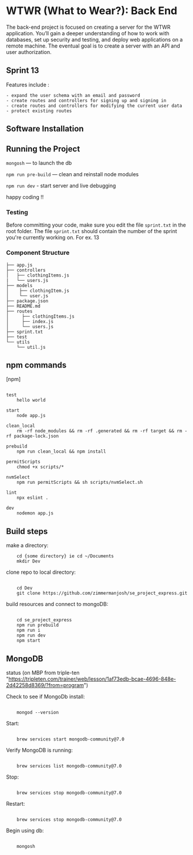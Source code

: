 # WTWR (What to Wear?): Back End

The back-end project is focused on creating a server for the WTWR application. You’ll gain a deeper understanding of how to work with databases, set up security and testing, and deploy web applications on a remote machine. The eventual goal is to create a server with an API and user authorization.

## Sprint 13

Features include :

    - expand the user schema with an email and password
    - create routes and controllers for signing up and signing in
    - create routes and controllers for modifying the current user data
    - protect existing routes

## Software Installation

## Running the Project

`mongosh` — to launch the db

`npm run pre-build` — clean and reinstall node modules

`npm run dev` - start server and live debugging

happy coding !!

### Testing

Before committing your code, make sure you edit the file `sprint.txt` in the root folder.
The file `sprint.txt` should contain the number of the sprint you're currently working on. For ex. 13

### Component Structure

```tree
├── app.js
├── controllers
│   ├── clothingItems.js
|   └── users.js
├── models
│    ├── clothingItem.js
│    └── user.js
├── package.json
├── README.md
├── routes
│     ├── clothingItems.js
│     ├── index.js
│     └── users.js
├── sprint.txt
├── test
└── utils
    └── util.js
```

## npm commands

[npm]

```npm

test
    hello world

start
    node app.js

clean_local
    rm -rf node_modules && rm -rf .generated && rm -rf target && rm -rf package-lock.json

prebuild
    npm run clean_local && npm install

permitScripts
    chmod +x scripts/*

nvmSelect
    npm run permitScripts && sh scripts/nvmSelect.sh

lint
    npx eslint .

dev
    nodemon app.js
```

## Build steps

make a directory:

```terminal
    cd {some directory} ie cd ~/Documents
    mkdir Dev
```

clone repo to local directory:

```terminal

    cd Dev
    git clone https://github.com/zimmermanjosh/se_project_express.git
```

build resources and connect to mongoDB:

```terminal

    cd se_project_express
    npm run prebuild
    npm run i
    npm run dev
    npm start
```

## MongoDB

status (on MBP from triple-ten "https://tripleten.com/trainer/web/lesson/1af73edb-bcae-4696-848e-2d42258d8369/?from=program")

Check to see if MongoDb install:

```terminal

    mongod --version
```

Start:

```terminal

    brew services start mongodb-community@7.0
```

Verify MongoDB is running:

```terminal

    brew services list mongodb-community@7.0
```

Stop:

```terminal

    brew services stop mongodb-community@7.0
```

Restart:

```terminal

    brew services stop mongodb-community@7.0
```

Begin using db:

```terminal

    mongosh
```
